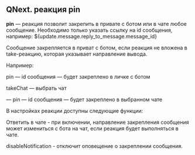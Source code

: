 ## QNext. реакция pin

**pin** — реакция позволит закрепить в привате с ботом или в чате любое сообщение. Необходимо только указать ссылку на id сообщения, например: ${update.message.reply_to_message.message_id}



Сообщение закрепляется в приват с ботом, если реакция не вложена в take-реакцию, которая указывает направление вывода.

Например:

pin — id сообщения — будет закреплено в личке с ботом

takeChat — выбрать чат

— pin — id сообщения — будет закреплено в выбранном чате



В настройках реакции доступны следующие функции:

Ответить в чате - при включении, направление закрепления сообщения может измениться с бота на чат, если реакция будет выполняться в чате.

disableNotification - отключит оповещение о закреплении сообщения.



